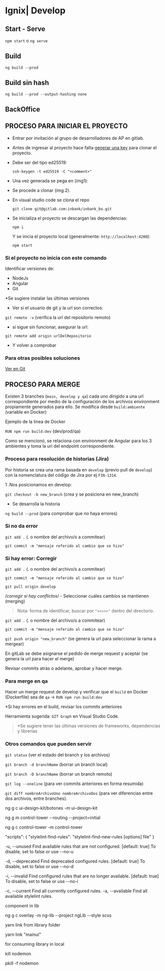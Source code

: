 # Ignix| Develop

## Start - Serve

`npm start` o `ng serve`

## Build

`ng build --prod`

## Build sin hash

`ng build --prod --output-hashing none`

## BackOffice

## PROCESO PARA INICIAR EL PROYECTO

- Entrar por invitación al grupo de desarrolladores de AP en gitlab.

- Antes de ingresar al proyecto hace falta [generar una key](https://docs.gitlab.com/ee/ssh/README.html#generate-an-ssh-key-pair) para clonar el proyecto.

- Debe ser del tipo ed25519:

  `ssh-keygen -t ed25519 -C "<comment>"`

- Una vez generada se pega en (img1):

- Se procede a clonar (img.2).

- En visual studio code se clona el repo

  `git clone git@gitlab.com:inbank/inbank_bo.git`

- Se inicializa el proyecto se descargan las dependencias:

  `npm i`

  Y se inicia el proyecto local (generalmente: `http://localhost:4200`):

  `npm start`

### Si el proyecto no inicia con este comando

  Identificar versiones de:
  
- NodeJs
- Angular
- Git

*Se sugiere instalar las últimas versiones

- Ver si el usuario de git y la url son correctos:

`git remote -v` (verifica la url del repositorio remoto)

- si sigue sin funcionar, asegurar la url:

`git remote add origin urlDelRepositorio`

- Y volver a comprobar

### Para otras posibles soluciones

[Ver en Git](https://git-scm.com/book/es/v2/Personalizaci%C3%B3n-de-Git-Configuraci%C3%B3n-de-Git)

## PROCESO PARA MERGE

Existen 3 branches (`main, develop y qa`)
cada uno dirigido a una url correspondiente por medio de la configuración de los archivos environment propiamente generados para ello.
Se modifica desde `build:ambiente` (variable en Docker)

Ejemplo de la linea de Docker

`RUN npm run build:dev` (dev/prod/qa)

Como se mencionó, se relaciona con environment de Angular para los 3 ambientes y toma la uri del endpoint correspondiente.

### Proceso para resolución de historias (Jira)

Por historia se crea una rama basada en `develop` (previo pull de `develop`) con la nomenclatura del código de Jira por ej `FIN-1314`.

1 .Nos posicionamos en develop:

`git checkout -b new_branch` (crea y se posiciona en new_branch)

- Se desarrolla la historia

`ng build --prod` (para comprobar que no haya errores)

### Si no da error

`git add .` (. o nombre del archivo/s a commitear)

`git commit -m "mensaje referido al cambio que se hizo"`

### Si hay error: Corregir

`git add .` (. o nombre del archivo/s a commitear)

`git commit -m "mensaje referido al cambio que se hizo"`

`git pull origin develop`

/_corregir si hay conflictos_/ - Seleccionar cuáles cambios se mantienen (merging)

> Nota: forma de identificar, buscar por `">>>>>"` dentro del directorio.

`git add .` (. o nombre del archivo/s a commitear)

`git commit -m "mensaje referido al cambio que se hizo"`

`git push origin "new_branch"` (se genera la url para seleccionar la rama a mergear)

En gitLab se debe asignarse el pedido de merge request y aceptar (se genera la url para hacer el merge)

Revisar commits atrás o adelante, aprobar y hacer merge.

### Para merge en qa

Hacer un merge request de develop y verificar que el `build` en Docker (Dockerfile) sea de `qa` -> `RUN npm run build:dev`

*Si hay errores en el build, revisar los commits anteriores

Herramienta sugerida: `GIT Graph` en Visual Studio Code.

> *Se sugiere tener las últimas versiones de frameworks, dependencias y librerías

### Otros comandos que pueden servir

`git status` (ver el estado del branch y los archivos)

`git branch -d branchName` (borrar un branch local)

`git branch -D branchName` (borrar un branch remoto)

`git log --oneline` (para ver commits anteriores en forma resumida)

`git diff nombreArchivoUno nombreArchivoDos` (para ver diferencias entre dos archivos, entre branches).

ng g c ui-design-kit/botones -m ui-design-kit

ng g m control-tower --routing --project=initial

ng g c control-tower -m control-tower

"scripts": {
    "stylelint-find-rules": "stylelint-find-new-rules [options] file"
  }

  -u, --unused      Find available rules that are not configured.         [default: true]
                  To disable, set to false or use --no-u

-d, --deprecated  Find deprecated configured rules.                     [default: true]
                  To disable, set to false or use --no-d

-i, --invalid     Find configured rules that are no longer available.   [default: true]
                  To disable, set to false or use --no-i

-c, --current     Find all currently configured rules.
-a, --available   Find all available stylelint rules.

component in lib

ng g c overlay -m ng-lib --project ngLib --style scss

yarn link from library folder

yarn link "mainui"

for consuming library in local

kill nodemon

pkill -f nodemon
